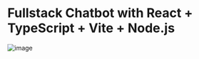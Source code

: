 # Fullstack Chatbot with React + TypeScript + Vite + Node.js

![image](https://github.com/Charlibb/chatbot-project/assets/81753538/5f1d27c6-1ab9-454f-b706-9d8e5896c108)


